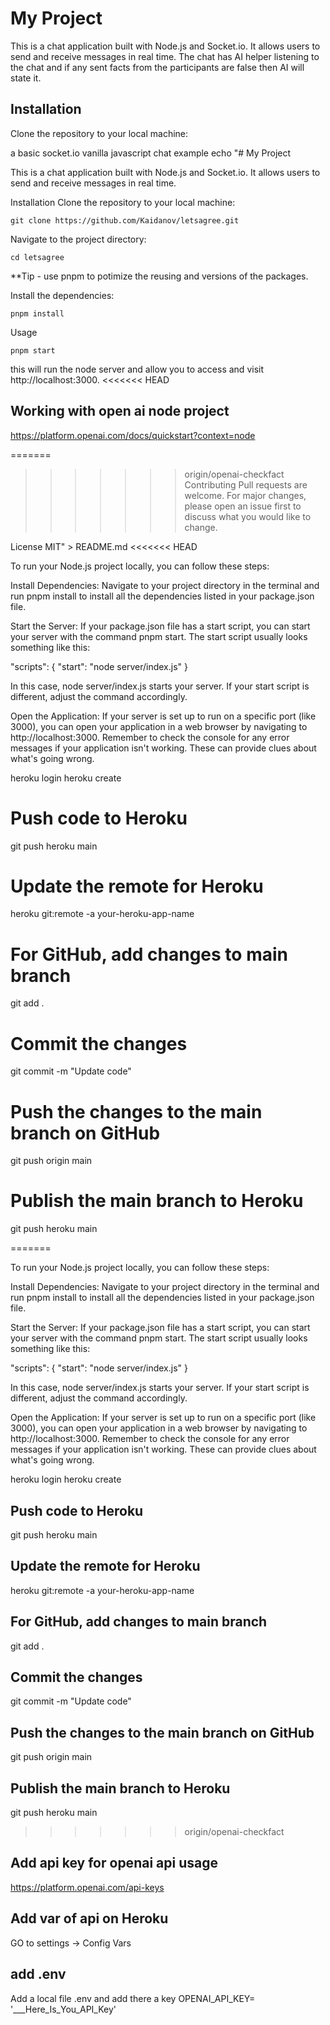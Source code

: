 # My Project

This is a chat application built with Node.js and Socket.io. It allows users to send and receive messages in real time.
The chat has AI helper listening to the chat and if any sent facts from the participants are false then AI will state it. 


## Installation

Clone the repository to your local machine:


a basic socket.io vanilla javascript chat example echo "# My Project

This is a chat application built with Node.js and Socket.io. It allows users to send and receive messages in real time.

Installation
Clone the repository to your local machine:


``` git clone https://github.com/Kaidanov/letsagree.git ```

Navigate to the project directory:

``` cd letsagree ```

**Tip - use pnpm to potimize the reusing and versions of the packages. 

Install the dependencies:

``` pnpm install ```

Usage

``` pnpm start ```

this will run the node server and allow you to access and visit http://localhost:3000.
<<<<<<< HEAD

## Working with open ai node project 
https://platform.openai.com/docs/quickstart?context=node


=======

>>>>>>> origin/openai-checkfact
Contributing
Pull requests are welcome. For major changes, please open an issue first to discuss what you would like to change.

License
MIT" > README.md
<<<<<<< HEAD

To run your Node.js project locally, you can follow these steps:

Install Dependencies: Navigate to your project directory in the terminal and run pnpm install to install all the dependencies listed in your package.json file.

Start the Server: If your package.json file has a start script, you can start your server with the command pnpm start. The start script usually looks something like this:

"scripts": {
  "start": "node server/index.js"
}

In this case, node server/index.js starts your server. If your start script is different, adjust the command accordingly.

Open the Application: If your server is set up to run on a specific port (like 3000), you can open your application in a web browser by navigating to http://localhost:3000.
Remember to check the console for any error messages if your application isn't working. These can provide clues about what's going wrong.

heroku login
heroku create
# Push code to Heroku
git push heroku main

# Update the remote for Heroku
heroku git:remote -a your-heroku-app-name

# For GitHub, add changes to main branch
git add .

# Commit the changes
git commit -m "Update code"

# Push the changes to the main branch on GitHub
git push origin main

# Publish the main branch to Heroku
git push heroku main

=======

To run your Node.js project locally, you can follow these steps:

Install Dependencies: Navigate to your project directory in the terminal and run pnpm install to install all the dependencies listed in your package.json file.

Start the Server: If your package.json file has a start script, you can start your server with the command pnpm start. The start script usually looks something like this: 

"scripts": {
  "start": "node server/index.js"
}

In this case, node server/index.js starts your server. If your start script is different, adjust the command accordingly.

Open the Application: If your server is set up to run on a specific port (like 3000), you can open your application in a web browser by navigating to http://localhost:3000.
Remember to check the console for any error messages if your application isn't working. These can provide clues about what's going wrong.

heroku login
heroku create
## Push code to Heroku
git push heroku main

## Update the remote for Heroku
heroku git:remote -a your-heroku-app-name

## For GitHub, add changes to main branch
git add .

## Commit the changes
git commit -m "Update code"

## Push the changes to the main branch on GitHub
git push origin main

## Publish the main branch to Heroku
git push heroku main
>>>>>>> origin/openai-checkfact


## Add api key for openai api usage
  https://platform.openai.com/api-keys

## Add var of api on Heroku
  GO to settings -> Config Vars

## add .env
  Add a local file .env and add there a key OPENAI_API_KEY= '___Here_Is_You_API_Key'


